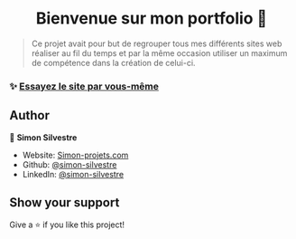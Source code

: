 <h1 align="center">Bienvenue sur mon portfolio  👋</h1>

> Ce projet avait pour but de regrouper tous mes différents sites web réaliser au fil du temps et par la même occasion utiliser un maximum de compétence dans la création de celui-ci.

### ✨ [Essayez le site par vous-même](https://simon-projets.com)

## Author

👤 **Simon Silvestre**

* Website: [Simon-projets.com](https://simon-projets.com)
* Github: [@simon-silvestre](https://github.com/simon-silvestre)
* LinkedIn: [@simon-silvestre](https://linkedin.com/in/simon-silvestre)

## Show your support

Give a ⭐️ if you like this project!


